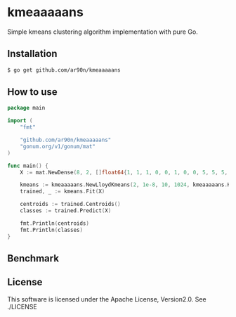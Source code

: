 # kmeaaaaans
Simple kmeans clustering algorithm implementation with pure Go.

## Installation
```bash
$ go get github.com/ar90n/kmeaaaaans
```

## How to use
```go
package main

import (
    "fmt"

    "github.com/ar90n/kmeaaaaans"
    "gonum.org/v1/gonum/mat"
)

func main() {
    X := mat.NewDense(8, 2, []float64{1, 1, 1, 0, 0, 1, 0, 0, 5, 5, 5, 6, 6, 5, 6, 6})

    kmeans := kmeaaaaans.NewLloydKmeans(2, 1e-8, 10, 1024, kmeaaaaans.KmeansPlusPlus)
    trained, _ := kmeans.Fit(X)

    centroids := trained.Centroids()
    classes := trained.Predict(X)

    fmt.Println(centroids)
    fmt.Println(classes)
}
```
## Benchmark

## License
This software is licensed under the Apache License, Version2.0. See ./LICENSE